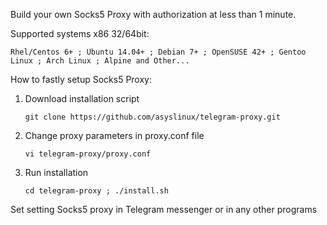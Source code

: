 
Build your own Socks5 Proxy with authorization at less than 1 minute.

Supported systems x86 32/64bit:

	Rhel/Centos 6+ ; Ubuntu 14.04+ ; Debian 7+ ; OpenSUSE 42+ ; Gentoo Linux ; Arch Linux ; Alpine and Other...

How to fastly setup Socks5 Proxy:

1.  Download installation script

    `git clone https://github.com/asyslinux/telegram-proxy.git`

2.  Change proxy parameters in proxy.conf file

    `vi telegram-proxy/proxy.conf`

3.  Run installation

    `cd telegram-proxy ; ./install.sh`

Set setting Socks5 proxy in Telegram messenger or in any other programs
